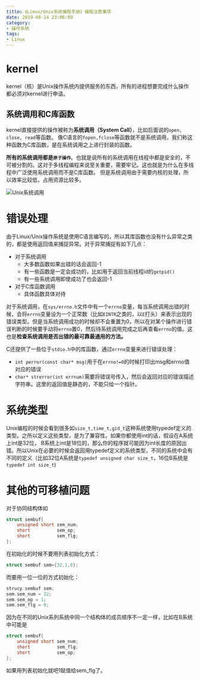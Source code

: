 ```yaml
---
title: 《Linux/Unix系统编程手册》编程注意事项
date: 2019-08-14 23:06:09
category:
- 操作系统
tags:
- Linux
---
```


# kernel

kernel（核）是Unix操作系统内提供服务的东西，所有的进程想要完成什么操作都必须对kernel进行申请。

## 系统调用和C库函数

kernel直接提供的操作被称为**系统调用（System Call）**，比如后面说的`open, close, read`等函数。
像C语言的`fopen,fclose`等函数就不是系统调用，我们称这种函数为C库函数，是在系统调用之上进行封装的函数。

**所有的系统调用都是`原子操作`**。也就是说所有的系统调用在线程中都是安全的，不可被分割的。这对于多线程编程来说至关重要，需要牢记。这也就是为什么在多线程中广泛使用系统调用而不是C库函数。
但是系统调用由于需要内核的处理，所以效率比较低，占用资源比较多。

<!--more-->

![Unix系统调用](/images/Unix系统调用.png)

# 错误处理

由于Linux/Unix操作系统是使用C语言编写的，所以其库函数也没有什么异常之类的，都是使用返回值来捕捉异常。对于异常捕捉有如下几点：

* 对于系统调用
  * 大多数函数如果出错的话会返回-1
  * 有一些函数是一定会成功的，比如用于返回当前线程id的`getpid()`
  * 有一些系统调用即使成功了也会返回-1
* 对于C库函数调用
  * 具体函数具体对待

对于系统调用，在`sys/errno.h`文件中有一个`errno`变量，每当系统调用出错的时候，会将`errno`变量设为一个正常数（比如`EINTR`之类的，以`E`打头）来表示出现的错误类型。但是当系统调用成功的时候却不会重置为0，所以在对某个操作进行错误判断的时候要手动将`errno`置0，然后待系统调用完成之后再查看`errno`的值。这也是**检查系统调用是否出错的最可靠最通用的方法。**

C还提供了一些位于`stdio.h`中的库函数，通过`errno`变量来进行错误处理：

* `int perror(const char* msg)`用于在`errno!=0`的时候打印出msg和errno值对应的错误
* `char* strerror(int errnum)`需要将错误号传入，然后会返回对应的错误描述字符串。这里的返回值是静态的，不能只给一个指针。

# 系统类型

Unix编程的时候会看到很多如`size_t,time_t,gid_t`这种系统使用typedef定义的类型。之所以定义这些类型，是为了兼容性。如果你都使用int的话，假设在A系统上int是32位， B系统上int是18位的，那么你的程序就可能因为int长度的原因出错。所以Unix在必要的时候会返回用typedef定义的系统类型，不同的系统中会有不同的定义（比如32位A系统是`typedef unsigned char size_t`，16位B系统是`typedef int size_t`)

# 其他的可移植问题

对于协同结构体如

```c
struct sembuf{
    unsigned short sem_num;
    short          sem_op;
    short          sem_flg;
};
```

在初始化的时候不要用列表初始化方式：

```c
struct sembuf sem={32,1,0};
```

而要用一位一位的方式初始化：

```c
strucy sembuf sem;
sem.sem_num = 32;
sem.sem_op = 1;
sem.sem_flg = 0;
```

因为在不同的Unix系列系统中同一个结构体的成员顺序不一定一样，比如在B系统中可能是

```c
struct sembuf{
    unsigned short sem_num;
    short          sem_flg;
    short          sem_op;
};
```

如果用列表初始化就吧1赋值给sem_flg了。
